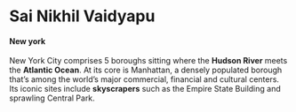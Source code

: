 # Sai Nikhil Vaidyapu
#### New york 

New York City comprises 5 boroughs sitting where the **Hudson River** meets the **Atlantic Ocean**. At its core is Manhattan, a densely populated borough that’s among the world’s major commercial, financial and cultural centers. Its iconic sites include **skyscrapers** such as the Empire State Building and sprawling Central Park.